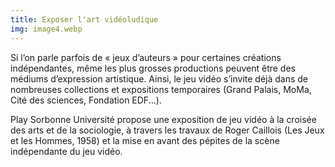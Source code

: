 ```yaml
---
title: Exposer l'art vidéoludique
img: image4.webp
---
```


Si l’on parle parfois de « jeux d’auteurs » pour certaines créations indépendantes, même les plus grosses productions peuvent être des médiums d’expression artistique. Ainsi, le jeu vidéo s’invite déjà dans de nombreuses collections et expositions temporaires (Grand Palais, MoMa, Cité des sciences, Fondation EDF...).


Play Sorbonne Université propose une exposition de jeu vidéo à la croisée des arts et de la sociologie, à travers les travaux de Roger Caillois (Les Jeux et les Hommes, 1958) et la mise en avant des pépites de la scène indépendante du jeu vidéo.
